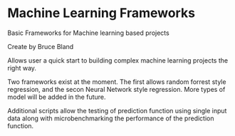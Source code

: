 # Machine Learning Frameworks

Basic Frameworks for Machine learning based projects

Create by Bruce Bland

Allows user a quick start to building complex machine learning projects the right way.

Two frameworks exist at the moment. The first allows random forrest style regression, and the secon Neural Network style regression.
More types of model will be added in the future.

Additional scripts allow the testing of prediction function using single input data along with microbenchmarking the performance of the prediction function.
